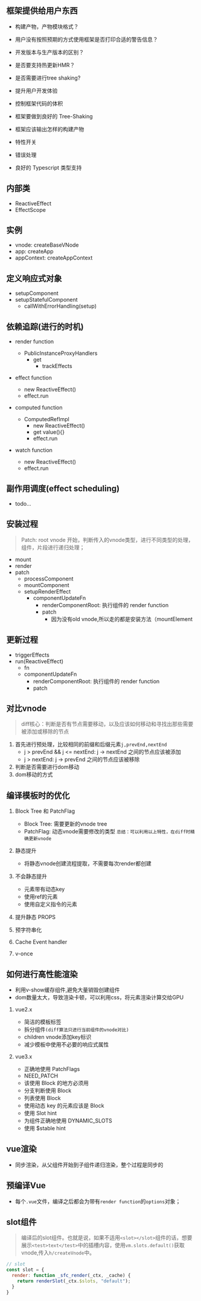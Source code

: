 ## 框架提供给用户东西

- 构建产物，产物模块格式？
- 用户没有按照预期的方式使用框架是否打印合适的警告信息？
- 开发版本与生产版本的区别？
- 是否要支持热更新HMR？
- 是否需要进行tree shaking?

- 提升用户开发体验
- 控制框架代码的体积
- 框架要做到良好的 Tree-Shaking
- 框架应该输出怎样的构建产物
- 特性开关
- 错误处理
- 良好的 Typescript 类型支持

## 内部类

- ReactiveEffect
- EffectScope

## 实例

- vnode: createBaseVNode
- app: createApp
- appContext: createAppContext

## 定义响应式对象

- setupComponent
- setupStatefulComponent
  - callWithErrorHandling(setup)

## 依赖追踪(进行的时机)

- render function
  - PublicInstanceProxyHandlers
    - get
      - trackEffects 

- effect function
  - new ReactiveEffect()
  - effect.run

- computed function
  - ComputedRefImpl
    - new ReactiveEffect()
    - get value(){}
    - effect.run

- watch function
  - new ReactiveEffect()
  - effect.run

## 副作用调度(effect scheduling)

- todo...

## 安装过程

> Patch: root vnode 开始，判断传入的vnode类型，进行不同类型的处理，组件，片段进行递归处理；

- mount
- render
- patch
  - processComponent
  - mountComponent
  - setupRenderEffect
    - componentUpdateFn
      - renderComponentRoot: 执行组件的 render function
      - patch
        - 因为没有old vnode,所以走的都是安装方法（mountElement

## 更新过程

- triggerEffects
- run(ReactiveEffect)
  - fn
  - componentUpdateFn
    - renderComponentRoot: 执行组件的 render function
    - patch

## 对比vnode

> diff核心：判断是否有节点需要移动，以及应该如何移动和寻找出那些需要被添加或移除的节点

1. 首先进行预处理，比较相同的前缀和后缀元素`j,prevEnd,nextEnd`
   - j > prevEnd && j <= nextEnd:  j -> nextEnd 之间的节点应该被添加
   - j > nextEnd: j -> prevEnd 之间的节点应该被移除
2. 判断是否需要进行dom移动
3. dom移动的方式

## 编译模板时的优化

1. Block Tree 和 PatchFlag
   - Block Tree: 需要更新的vnode tree
   - PatchFlag: 动态vnode需要修改的类型
`总结：可以利用以上特性，在diff时精确更新vnode`

2. 静态提升
   - 将静态vnode创建流程提取，不需要每次render都创建

3. 不会静态提升
   - 元素带有动态key
   - 使用ref的元素
   - 使用自定义指令的元素

4. 提升静态 PROPS

5. 预字符串化

6. Cache Event handler

7. v-once

## 如何进行高性能渲染

- 利用v-show缓存组件,避免大量销毁创建组件
- dom数量太大，导致渲染卡顿，可以利用css，将元素渲染计算交给GPU

1. vue2.x
   - 简洁的模板标签
   - 拆分组件`(diff算法只进行当前组件的vnode对比)`
   - children vnode添加key标识
   - 减少模板中使用不必要的响应式属性

2. vue3.x
   - 正确地使用 PatchFlags
   - NEED_PATCH
   - 该使用 Block 的地方必须用
   - 分支判断使用 Block
   - 列表使用 Block
   - 使用动态 key 的元素应该是 Block
   - 使用 Slot hint
   - 为组件正确地使用 DYNAMIC_SLOTS
   - 使用 $stable hint

## vue渲染

- 同步渲染，从父组件开始到子组件递归渲染，整个过程是同步的

## 预编译Vue

- 每个`.vue`文件，编译之后都会为带有`render function`的`options`对象；

## slot组件

> 编译后的slot组件。也就是说，如果不适用`<slot></slot>`组件的话，想要展示`<test>text</test>`中的插槽内容，使用`vm.slots.default()`获取vnode,传入`h/createVnode`中。

```js 
// slot
const slot = {
  render: function _sfc_render(_ctx, _cache) {
    return renderSlot(_ctx.$slots, "default");
  }
}
```